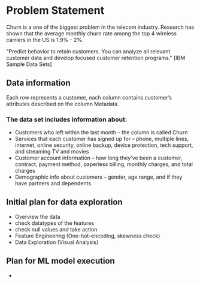 # Problem Statement
Churn is a one of the biggest problem in the telecom industry. Research has shown that the average monthly churn rate among the top 4 wireless carriers in the US is 1.9% - 2%.

"Predict behavior to retain customers. You can analyze all relevant customer data and develop focused customer retention programs." [IBM Sample Data Sets]
## Data information

Each row represents a customer, each column contains customer’s attributes described on the column Metadata.

### The data set includes information about:
- Customers who left within the last month – the column is called Churn
- Services that each customer has signed up for – phone, multiple lines, internet, online security, online backup, device   protection, tech support, and streaming TV and movies
- Customer account information – how long they’ve been a customer, contract, payment method, paperless billing, monthly charges, and total charges
- Demographic info about customers – gender, age range, and if they have partners and dependents

## Initial plan for data exploration
- Overview the data
- check datatypes of the features
- check null values and take action
- Feature Engineering (One-hot-encoding, skewness check)
- Data Exploration (Visual Analysis)

## Plan for ML model execution 
- 
